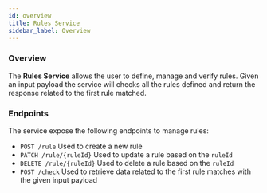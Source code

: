 ```yaml
---
id: overview
title: Rules Service
sidebar_label: Overview
---
```


<!--
WARNING: this file was automatically generated by Mia-Platform Doc Aggregator.
DO NOT MODIFY IT BY HAND.
Instead, modify the source file and run the aggregator to regenerate this file.
-->

### Overview

The **Rules Service** allows the user to define, manage and verify rules.
Given an input payload the service will checks all the rules defined and return the response related to the first rule matched.

### Endpoints

The service expose the following endpoints to manage rules:
- `POST /rule` Used to create a new rule
- `PATCH /rule/{ruleId}` Used to update a rule based on the `ruleId`
- `DELETE /rule/{ruleId}` Used to delete a rule based on the `ruleId`
- `POST /check` Used to retrieve data related to the first rule matches with the given input payload
